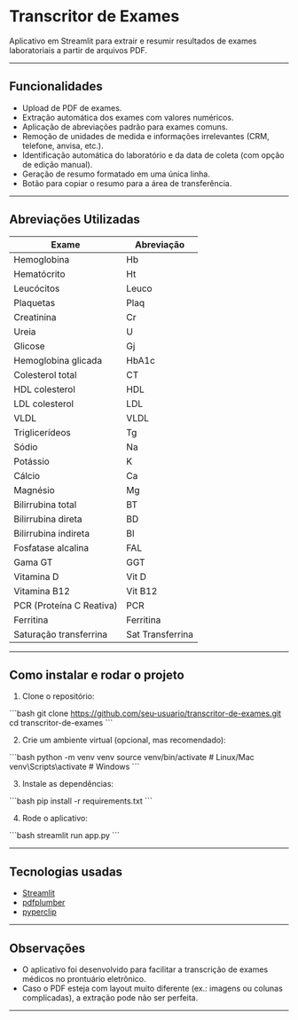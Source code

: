 
# Transcritor de Exames

Aplicativo em Streamlit para extrair e resumir resultados de exames laboratoriais a partir de arquivos PDF.

---

## Funcionalidades

- Upload de PDF de exames.
- Extração automática dos exames com valores numéricos.
- Aplicação de abreviações padrão para exames comuns.
- Remoção de unidades de medida e informações irrelevantes (CRM, telefone, anvisa, etc.).
- Identificação automática do laboratório e da data de coleta (com opção de edição manual).
- Geração de resumo formatado em uma única linha.
- Botão para copiar o resumo para a área de transferência.

---

## Abreviações Utilizadas

| Exame                    | Abreviação         |
|---------------------------|--------------------|
| Hemoglobina               | Hb                 |
| Hematócrito               | Ht                 |
| Leucócitos                | Leuco              |
| Plaquetas                 | Plaq               |
| Creatinina                | Cr                 |
| Ureia                     | U                  |
| Glicose                   | Gj                 |
| Hemoglobina glicada       | HbA1c              |
| Colesterol total          | CT                 |
| HDL colesterol            | HDL                |
| LDL colesterol            | LDL                |
| VLDL                      | VLDL               |
| Triglicerídeos            | Tg                 |
| Sódio                     | Na                 |
| Potássio                  | K                  |
| Cálcio                    | Ca                 |
| Magnésio                  | Mg                 |
| Bilirrubina total         | BT                 |
| Bilirrubina direta        | BD                 |
| Bilirrubina indireta      | BI                 |
| Fosfatase alcalina        | FAL                |
| Gama GT                   | GGT                |
| Vitamina D                | Vit D              |
| Vitamina B12              | Vit B12            |
| PCR (Proteína C Reativa)  | PCR                |
| Ferritina                 | Ferritina          |
| Saturação transferrina    | Sat Transferrina   |

---

## Como instalar e rodar o projeto

1. Clone o repositório:

\`\`\`bash
git clone https://github.com/seu-usuario/transcritor-de-exames.git
cd transcritor-de-exames
\`\`\`

2. Crie um ambiente virtual (opcional, mas recomendado):

\`\`\`bash
python -m venv venv
source venv/bin/activate  # Linux/Mac
venv\Scripts\activate   # Windows
\`\`\`

3. Instale as dependências:

\`\`\`bash
pip install -r requirements.txt
\`\`\`

4. Rode o aplicativo:

\`\`\`bash
streamlit run app.py
\`\`\`

---

## Tecnologias usadas

- [Streamlit](https://streamlit.io/)
- [pdfplumber](https://github.com/jsvine/pdfplumber)
- [pyperclip](https://pyperclip.readthedocs.io/en/latest/)

---

## Observações

- O aplicativo foi desenvolvido para facilitar a transcrição de exames médicos no prontuário eletrônico.
- Caso o PDF esteja com layout muito diferente (ex.: imagens ou colunas complicadas), a extração pode não ser perfeita.

---

